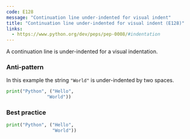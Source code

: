 ```yaml
---
code: E128
message: "Continuation line under-indented for visual indent"
title: "Continuation line under-indented for visual indent (E128)"
links:
  - https://www.python.org/dev/peps/pep-0008/#indentation
---
```


A continuation line is under-indented for a visual indentation.

### Anti-pattern

In this example the string `"World"` is under-indented by two spaces.

```python
print("Python", ("Hello",
               "World"))
```

### Best practice

```python
print("Python", ("Hello",
                 "World"))
```
